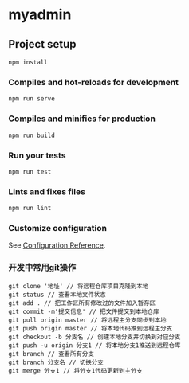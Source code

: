 # myadmin

## Project setup
```
npm install
```

### Compiles and hot-reloads for development
```
npm run serve
```

### Compiles and minifies for production
```
npm run build
```

### Run your tests
```
npm run test
```

### Lints and fixes files
```
npm run lint
```

### Customize configuration
See [Configuration Reference](https://cli.vuejs.org/config/).

### 开发中常用git操作
```
git clone '地址' // 将远程仓库项目克隆到本地
git status // 查看本地文件状态
git add . // 把工作区所有修改过的文件加入暂存区
git commit -m'提交信息' // 把文件提交到本地仓库
git pull origin master // 将远程主分支同步到本地
git push origin master // 将本地代码推到远程主分支
git checkout -b 分支名 // 创建本地分支并切换到对应分支
git push -u origin 分支1 // 将本地分支1推送到远程仓库
git branch // 查看所有分支
git branch 分支名 // 切换分支
git merge 分支1 // 将分支1代码更新到主分支
```
